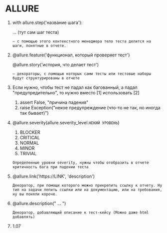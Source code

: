 # ALLURE
1. with allure.step('название шага'): 

    ...  (тут сам шаг теста)

   `— с помощью этого контекстного менеджера тело теста делится на шаги, понятные в отчете.`

2. @allure.feature('функционал, который проверяет тест') 

    @allure.story('история, что делает тест') 

    `— декораторы, с помощью которых сами тесты или тестовые наборы будут структурированы в отчете`

3. Если нужно, чтобы тест не падал как багованный, а падал "предупредительно", то нужно вместо [1] использовать [2]
   1. assert False, "причина падения"
   2. raise Exception("некое предупреждение (что-то не так, но иногда так бывает)")

4. @allure.severity(allure.severity_level.`НЕКИЙ УРОВЕНЬ`)
   1. BLOCKER
   2. CRITICAL
   3. NORMAL
   4. MINOR
   5. TRIVIAL

   `Определенные уровни severity, нужны чтобы отобразить в отчете критичность бага при падении теста`

5. @allure.link('https://LINK', 'description')
   
   `Декоратор, при помощи которого можно прикрепить ссылку к отчету. Ну тип на задачи лепить ссылки или на документацию,
    или на требования, ну вы поняли короче.`

6. @allure.description(" ... ")
   
   `Декоратор, добавляющий описание к тест-кейсу (Можно даже html добавлять)`
   
7. 1.07
